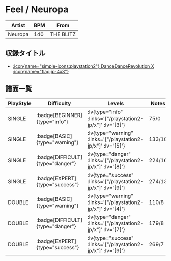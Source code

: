 # Feel / Neuropa

|Artist|BPM|From|
|------|---|----|
|Neuropa|140|THE BLITZ|

## 収録タイトル

- [ :icon{name="simple-icons:playstation2"} DanceDanceRevolution X :icon{name="flag:jp-4x3"} ](/playstation2-jp/x)

## 譜面一覧

|PlayStyle|Difficulty|Levels|Notes|Movie|
|---------|----------|------|-----|-----|
|SINGLE| :badge[BEGINNER]{type="info"} | :lv{type="info" :links='["/playstation2-jp/x"]' :lv='[3]'} |75/0||
|SINGLE| :badge[BASIC]{type="warning"} | :lv{type="warning" :links='["/playstation2-jp/x"]' :lv='[5]'} |133/10||
|SINGLE| :badge[DIFFICULT]{type="danger"} | :lv{type="danger" :links='["/playstation2-jp/x"]' :lv='[8]'} |224/16||
|SINGLE| :badge[EXPERT]{type="success"} | :lv{type="success" :links='["/playstation2-jp/x"]' :lv='[9]'} |274/13||
|DOUBLE| :badge[BASIC]{type="warning"} | :lv{type="warning" :links='["/playstation2-jp/x"]' :lv='[4]'} |110/8||
|DOUBLE| :badge[DIFFICULT]{type="danger"} | :lv{type="danger" :links='["/playstation2-jp/x"]' :lv='[7]'} |179/8||
|DOUBLE| :badge[EXPERT]{type="success"} | :lv{type="success" :links='["/playstation2-jp/x"]' :lv='[9]'} |269/7||
